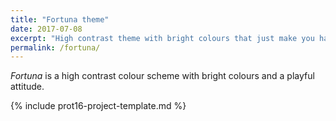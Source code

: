 ```yaml
---
title: "Fortuna theme"
date: 2017-07-08
excerpt: "High contrast theme with bright colours that just make you happy."
permalink: /fortuna/
---
```

*Fortuna* is a high contrast colour scheme with bright colours and a playful attitude.

{% include prot16-project-template.md %}
